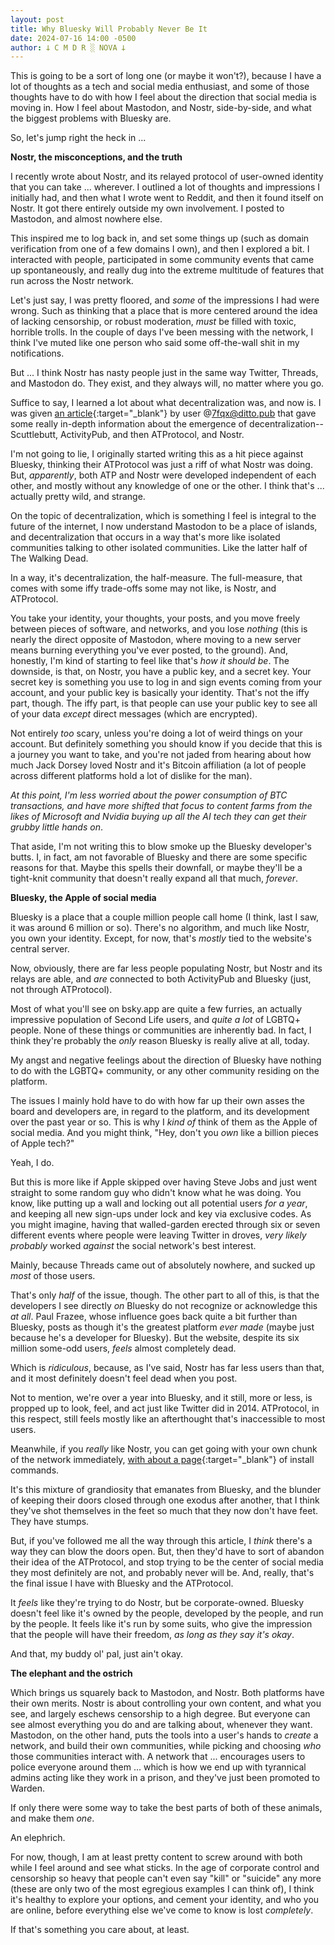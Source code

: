 ```yaml
---
layout: post
title: Why Bluesky Will Probably Never Be It
date: 2024-07-16 14:00 -0500
author: 𐕣 C M D R ░ NOVA 𐕣
---
```


This is going to be a sort of long one (or maybe it won't?), because I have a lot of thoughts as a tech and social media enthusiast, and some of those thoughts have to do with how I feel about the direction that social media is moving in. How I feel about Mastodon, and Nostr, side-by-side, and what the biggest problems with Bluesky are.

So, let's jump right the heck in ...

**Nostr, the misconceptions, and the truth**

I recently wrote about Nostr, and its relayed protocol of user-owned identity that you can take ... wherever. I outlined a lot of thoughts and impressions I initially had, and then what I wrote went to Reddit, and then it found itself on Nostr. It got there entirely outside my own involvement. I posted to Mastodon, and almost nowhere else.

This inspired me to log back in, and set some things up (such as domain verification from one of a few domains I own), and then I explored a bit. I interacted with people, participated in some community events that came up spontaneously, and really dug into the extreme multitude of features that run across the Nostr network.

Let's just say, I was pretty floored, and *some* of the impressions I had were wrong. Such as thinking that a place that is more centered around the idea of lacking censorship, or robust moderation, *must* be filled with toxic, horrible trolls. In the couple of days I've been messing with the network, I think I've muted like one person who said some off-the-wall shit in my notifications.

But ... I think Nostr has nasty people just in the same way Twitter, Threads, and Mastodon do. They exist, and they always will, no matter where you go.

Suffice to say, I learned a lot about what decentralization was, and now is. I was given [an article](https://shreyanjain.net/2024/07/05/nostr-and-atproto.html){:target="_blank"} by user @7fqx@ditto.pub that gave some really in-depth information about the emergence of decentralization--Scuttlebutt, ActivityPub, and then ATProtocol, and Nostr.

I'm not going to lie, I originally started writing this as a hit piece against Bluesky, thinking their ATProtocol was just a riff of what Nostr was doing. But, *apparently*, both ATP and Nostr were developed independent of each other, and mostly without any knowledge of one or the other. I think that's ... actually pretty wild, and strange.

On the topic of decentralization, which is something I feel is integral to the future of the internet, I now understand Mastodon to be a place of islands, and decentralization that occurs in a way that's more like isolated communities talking to other isolated communities. Like the latter half of The Walking Dead.

In a way, it's decentralization, the half-measure. The full-measure, that comes with some iffy trade-offs some may not like, is Nostr, and ATProtocol.

You take your identity, your thoughts, your posts, and you move freely between pieces of software, and networks, and you lose *nothing* (this is nearly the direct opposite of Mastodon, where moving to a new server means burning everything you've ever posted, to the ground). And, honestly, I'm kind of starting to feel like that's *how it should be*. The downside, is that, on Nostr, you have a public key, and a secret key. Your secret key is something you use to log in and sign events coming from your account, and your public key is basically your identity. That's not the iffy part, though. The iffy part, is that people can use your public key to see all of your data *except* direct messages (which are encrypted).

Not entirely *too* scary, unless you're doing a lot of weird things on your account. But definitely something you should know if you decide that this is a journey you want to take, and you're not jaded from hearing about how much Jack Dorsey loved Nostr and it's Bitcoin affiliation (a lot of people across different platforms hold a lot of dislike for the man).

*At this point, I'm less worried about the power consumption of BTC transactions, and have more shifted that focus to content farms from the likes of Microsoft and Nvidia buying up all the AI tech they can get their grubby little hands on*.

That aside, I'm not writing this to blow smoke up the Bluesky developer's butts. I, in fact, am not favorable of Bluesky and there are some specific reasons for that. Maybe this spells their downfall, or maybe they'll be a tight-knit community that doesn't really expand all that much, *forever*.

**Bluesky, the Apple of social media**

Bluesky is a place that a couple million people call home (I think, last I saw, it was around 6 million or so). There's no algorithm, and much like Nostr, you own your identity. Except, for now, that's *mostly* tied to the website's central server.

Now, obviously, there are far less people populating Nostr, but Nostr and its relays are able, and *are* connected to both ActivityPub and Bluesky (just, not through ATProtocol).

Most of what you'll see on bsky.app are quite a few furries, an actually impressive population of Second Life users, and *quite a lot* of LGBTQ+ people. None of these things or communities are inherently bad. In fact, I think they're probably the *only* reason Bluesky is really alive at all, today.

My angst and negative feelings about the direction of Bluesky have nothing to do with the LGBTQ+ community, or any other community residing on the platform.

The issues I mainly hold have to do with how far up their own asses the board and developers are, in regard to the platform, and its development over the past year or so. This is why I *kind of* think of them as the Apple of social media. And you might think, "Hey, don't you *own* like a billion pieces of Apple tech?"

Yeah, I do.

But this is more like if Apple skipped over having Steve Jobs and just went straight to some random guy who didn't know what he was doing. You know, like putting up a wall and locking out all potential users *for a year*, and keeping all new sign-ups under lock and key via exclusive codes. As you might imagine, having that walled-garden erected through six or seven different events where people were leaving Twitter in droves, *very likely probably* worked *against* the social network's best interest.

Mainly, because Threads came out of absolutely nowhere, and sucked up *most* of those users.

That's only *half* of the issue, though. The other part to all of this, is that the developers I see directly *on* Bluesky do not recognize or acknowledge this *at all*. Paul Frazee, whose influence goes back quite a bit further than Bluesky, posts as though it's the greatest platform *ever made* (maybe just because he's a developer for Bluesky). But the website, despite its six million some-odd users, *feels* almost completely dead.

Which is *ridiculous*, because, as I've said, Nostr has far less users than that, and it most definitely doesn't feel dead when you post.

Not to mention, we're over a year into Bluesky, and it still, more or less, is propped up to look, feel, and act just like Twitter did in 2014. ATProtocol, in this respect, still feels mostly like an afterthought that's inaccessible to most users.

Meanwhile, if you *really* like Nostr, you can get going with your own chunk of the network immediately, [with about a page](https://docs.soapbox.pub/ditto/install){:target="_blank"} of install commands.

It's this mixture of grandiosity that emanates from Bluesky, and the blunder of keeping their doors closed through one exodus after another, that I think they've shot themselves in the feet so much that they now don't have feet. They have stumps.

But, if you've followed me all the way through this article, I *think* there's a way they can blow the doors open. But, then they'd have to sort of abandon their idea of the ATProtocol, and stop trying to be the center of social media they most definitely are not, and probably never will be. And, really, that's the final issue I have with Bluesky and the ATProtocol.

It *feels* like they're trying to do Nostr, but be corporate-owned. Bluesky doesn't feel like it's owned by the people, developed by the people, and run by the people. It feels like it's run by some suits, who give the impression that the people will have their freedom, *as long as they say it's okay*.

And that, my buddy ol' pal, just ain't okay.

**The elephant and the ostrich**

Which brings us squarely back to Mastodon, and Nostr. Both platforms have their own merits. Nostr is about controlling your own content, and what you see, and largely eschews censorship to a high degree. But everyone can see almost everything you do and are talking about, whenever they want. Mastodon, on the other hand, puts the tools into a user's hands to *create* a network, and build their own communities, while picking and choosing *who* those communities interact with. A network that ... encourages users to police everyone around them ... which is how we end up with tyrannical admins acting like they work in a prison, and they've just been promoted to Warden.

If only there were some way to take the best parts of both of these animals, and make them *one*.

An elephrich.

For now, though, I am at least pretty content to screw around with both while I feel around and see what sticks. In the age of corporate control and censorship so heavy that people can't even say "kill" or "suicide" any more (these are only two of the most egregious examples I can think of), I think it's healthy to explore your options, and cement your identity, and who you are online, before everything else we've come to know is lost *completely*.

If that's something you care about, at least.
